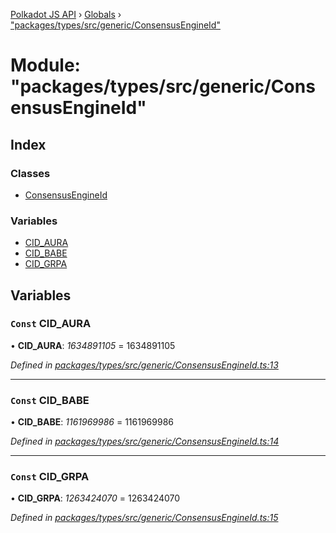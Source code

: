 [Polkadot JS API](../README.md) › [Globals](../globals.md) › ["packages/types/src/generic/ConsensusEngineId"](_packages_types_src_generic_consensusengineid_.md)

# Module: "packages/types/src/generic/ConsensusEngineId"

## Index

### Classes

* [ConsensusEngineId](../classes/_packages_types_src_generic_consensusengineid_.consensusengineid.md)

### Variables

* [CID_AURA](_packages_types_src_generic_consensusengineid_.md#const-cid_aura)
* [CID_BABE](_packages_types_src_generic_consensusengineid_.md#const-cid_babe)
* [CID_GRPA](_packages_types_src_generic_consensusengineid_.md#const-cid_grpa)

## Variables

### `Const` CID_AURA

• **CID_AURA**: *1634891105* = 1634891105

*Defined in [packages/types/src/generic/ConsensusEngineId.ts:13](https://github.com/polkadot-js/api/blob/bbc30ec9dc/packages/types/src/generic/ConsensusEngineId.ts#L13)*

___

### `Const` CID_BABE

• **CID_BABE**: *1161969986* = 1161969986

*Defined in [packages/types/src/generic/ConsensusEngineId.ts:14](https://github.com/polkadot-js/api/blob/bbc30ec9dc/packages/types/src/generic/ConsensusEngineId.ts#L14)*

___

### `Const` CID_GRPA

• **CID_GRPA**: *1263424070* = 1263424070

*Defined in [packages/types/src/generic/ConsensusEngineId.ts:15](https://github.com/polkadot-js/api/blob/bbc30ec9dc/packages/types/src/generic/ConsensusEngineId.ts#L15)*
